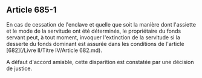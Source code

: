 Article 685-1
----
En cas de cessation de l'enclave et quelle que soit la manière dont l'assiette
et le mode de la servitude ont été déterminés, le propriétaire du fonds servant
peut, à tout moment, invoquer l'extinction de la servitude si la desserte du
fonds dominant est assurée dans les conditions de l'article [682](/Livre II/Titre IV/Article 682.md).

A défaut d'accord amiable, cette disparition est constatée par une décision de
justice.
